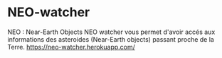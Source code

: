 ﻿# NEO-watcher

NEO : Near-Earth Objects
NEO watcher vous permet d'avoir accés aux informations des asteroides (Near-Earth objects) passant proche de la Terre.
https://neo-watcher.herokuapp.com/
